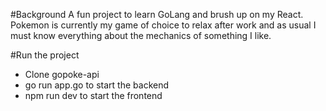 #Background
A fun project to learn GoLang and brush up on my React. Pokemon is currently my game of choice to relax after work and as usual I must know everything about the mechanics of something I like.

#Run the project

- Clone gopoke-api
- go run app.go to start the backend
- npm run dev to start the frontend
